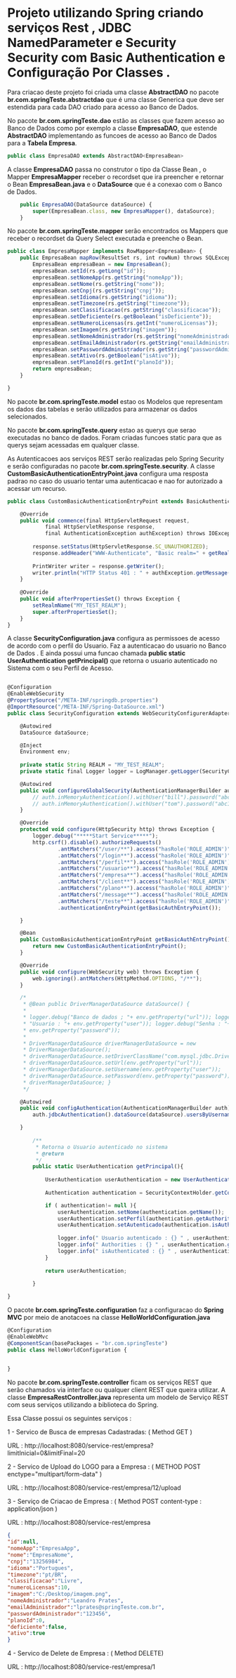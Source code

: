 # Projeto utilizando Spring criando serviços Rest , JDBC NamedParameter e  Security Security com Basic Authentication  e Configuração Por Classes .


Para criacao deste projeto foi criada uma classe **AbstractDAO<T>** no pacote **br.com.springTeste.abstractdao** que é uma classe 
Generica que deve ser estendida para cada DAO criado para acesso ao Banco de Dados.

No pacote **br.com.springTeste.dao** estão as classes que fazem acesso ao Banco de Dados como por exemplo a classe **EmpresaDAO**,
que estende **AbstractDAO** implementando as funcoes de acesso ao Banco de Dados para a **Tabela Empresa**. 

```javascript
public class EmpresaDAO extends AbstractDAO<EmpresaBean>
```

A classe **EmpresaDAO** passa no construtor o tipo da Classe Bean , o Mapper **EmpresaMapper** receber o recordset que ira preencher e retornar o Bean **EmpresaBean.java** e o **DataSource** que é a conexao com o Banco de Dados.   

```javascript
	public EmpresaDAO(DataSource dataSource) {
		super(EmpresaBean.class, new EmpresaMapper(), dataSource);
	}
```

No pacote **br.com.springTeste.mapper** serão encontrados os Mappers que receber o recordset da Query Select executada e 
preenche o Bean. 

```javascript
public class EmpresaMapper implements RowMapper<EmpresaBean> {
    public EmpresaBean mapRow(ResultSet rs, int rowNum) throws SQLException {
        EmpresaBean empresaBean = new EmpresaBean();
        empresaBean.setId(rs.getLong("id"));
        empresaBean.setNomeApp(rs.getString("nomeApp"));
        empresaBean.setNome(rs.getString("nome"));
        empresaBean.setCnpj(rs.getString("cnpj"));
        empresaBean.setIdioma(rs.getString("idioma"));
        empresaBean.setTimezone(rs.getString("timezone"));
        empresaBean.setClassificacao(rs.getString("classificacao"));
        empresaBean.setDeficiente(rs.getBoolean("isDeficiente"));
        empresaBean.setNumeroLicensas(rs.getInt("numeroLicensas"));
        empresaBean.setImagem(rs.getString("imagem"));
        empresaBean.setNomeAdministrador(rs.getString("nomeAdministrador"));
        empresaBean.setEmailAdministrador(rs.getString("emailAdministrador"));
        empresaBean.setPasswordAdministrador(rs.getString("passwordAdministrador"));
        empresaBean.setAtivo(rs.getBoolean("isAtivo"));
        empresaBean.setPlanoId(rs.getInt("planoId"));
        return empresaBean;
    }

}

```


No pacote **br.com.springTeste.model** estao os Modelos que representam os dados das tabelas e serão utilizados para armazenar os dados selecionados. 



No pacote **br.com.springTeste.query** estao as querys que serao executadas no banco de dados. Foram criadas funcoes static para que as querys sejam acessadas em qualquer classe. 




As Autenticacoes aos serviços REST serão realizadas pelo Spring Security e serão configuradas no pacote **br.com.springTeste.security**.
A classe **CustomBasicAuthenticationEntryPoint.java** configura uma resposta padrao no caso do usuario tentar uma autenticacao e nao for autorizado a acessar um recurso. 

```javascript
public class CustomBasicAuthenticationEntryPoint extends BasicAuthenticationEntryPoint {

    @Override
    public void commence(final HttpServletRequest request, 
    		final HttpServletResponse response, 
    		final AuthenticationException authException) throws IOException, ServletException {
    	
    	response.setStatus(HttpServletResponse.SC_UNAUTHORIZED);
    	response.addHeader("WWW-Authenticate", "Basic realm=" + getRealmName() + "");
        
        PrintWriter writer = response.getWriter();
        writer.println("HTTP Status 401 : " + authException.getMessage());
    }
    
    @Override
    public void afterPropertiesSet() throws Exception {
        setRealmName("MY_TEST_REALM");
        super.afterPropertiesSet();
    }
}
```



A classe **SecurityConfiguration.java** configura as permissoes de acesso de acordo com o perfil do Usuario. Faz a autenticacao do usuario no Banco de Dados . E ainda possui uma funcao chamada **public static UserAuthentication getPrincipal()** que retorna o usuario autenticado no Sistema com o seu Perfil de Acesso. 




```javascript

@Configuration
@EnableWebSecurity
@PropertySource("/META-INF/springdb.properties")
@ImportResource("/META-INF/Spring-DataSource.xml")
public class SecurityConfiguration extends WebSecurityConfigurerAdapter {

	@Autowired
	DataSource dataSource;

	@Inject
	Environment env;
        
	private static String REALM = "MY_TEST_REALM";
	private static final Logger logger = LogManager.getLogger(SecurityConfiguration.class);

	@Autowired
	public void configureGlobalSecurity(AuthenticationManagerBuilder auth) throws Exception {
		// auth.inMemoryAuthentication().withUser("bill").password("abc123").roles("ADMIN");
		// auth.inMemoryAuthentication().withUser("tom").password("abc123").roles("USER");
	}

	@Override
	protected void configure(HttpSecurity http) throws Exception {
		logger.debug("*****Start Service*****");
		http.csrf().disable().authorizeRequests()
				.antMatchers("/user/**").access("hasRole('ROLE_ADMIN')")
				.antMatchers("/login**").access("hasRole('ROLE_ADMIN')")
				.antMatchers("/perfil**").access("hasRole('ROLE_ADMIN')")
				.antMatchers("/usuario**").access("hasRole('ROLE_ADMIN')")
				.antMatchers("/empresa**").access("hasRole('ROLE_ADMIN')")
				.antMatchers("/client**").access("hasRole('ROLE_ADMIN')")
				.antMatchers("/plano**").access("hasRole('ROLE_ADMIN')")
				.antMatchers("/message**").access("hasRole('ROLE_ADMIN')")
				.antMatchers("/teste**").access("hasRole('ROLE_ADMIN')").and().httpBasic().realmName(REALM)
				.authenticationEntryPoint(getBasicAuthEntryPoint());

	}

	@Bean
	public CustomBasicAuthenticationEntryPoint getBasicAuthEntryPoint() {
		return new CustomBasicAuthenticationEntryPoint();
	}

	@Override
	public void configure(WebSecurity web) throws Exception {
		web.ignoring().antMatchers(HttpMethod.OPTIONS, "/**");
	}

	/*
	 * @Bean public DriverManagerDataSource dataSource() {
	 * 
	 * logger.debug("Banco de dados ; "+ env.getProperty("url")); logger.debug(
	 * "Usuario : "+ env.getProperty("user")); logger.debug("Senha : "+
	 * env.getProperty("password"));
	 * 
	 * DriverManagerDataSource driverManagerDataSource = new
	 * DriverManagerDataSource();
	 * driverManagerDataSource.setDriverClassName("com.mysql.jdbc.Driver");
	 * driverManagerDataSource.setUrl(env.getProperty("url"));
	 * driverManagerDataSource.setUsername(env.getProperty("user"));
	 * driverManagerDataSource.setPassword(env.getProperty("password")); return
	 * driverManagerDataSource; }
	 */

	@Autowired
	public void configAuthentication(AuthenticationManagerBuilder auth) throws Exception {
		auth.jdbcAuthentication().dataSource(dataSource).usersByUsernameQuery(QueryUsuario.queryUserAuthentication()).authoritiesByUsernameQuery(QueryUsuario.queryUserAndProfileAuthentication());

	}
        
        /**
         * Retorna o Usuario autenticado no sistema
         * @return 
         */
        public static UserAuthentication getPrincipal(){
            
            UserAuthentication userAuthentication = new UserAuthentication();
            
            Authentication authentication = SecurityContextHolder.getContext().getAuthentication();

            if ( authentication!= null ){
                userAuthentication.setNome(authentication.getName());
                userAuthentication.setPerfil(authentication.getAuthorities().toString());
                userAuthentication.setAutenticado(authentication.isAuthenticated());
                
                logger.info(" Usuario autenticado : {} " , userAuthentication.getNome()  ); 
                logger.info(" Authorities : {} " , userAuthentication.getPerfil()  ); 
                logger.info(" isAuthenticated : {} " , userAuthentication.isAutenticado()  ); 
            }
            
            return userAuthentication;
            
        }

}

```



O pacote **br.com.springTeste.configuration** faz a configuracao do **Spring MVC** por meio de anotacoes na classe **HelloWorldConfiguration.java**


```javascript
@Configuration
@EnableWebMvc
@ComponentScan(basePackages = "br.com.springTeste")
public class HelloWorldConfiguration {
	

}

```


No pacote **br.com.springTeste.controller** ficam os serviços REST que serão chamados via interface ou qualquer client REST que queira utilizar.  A classe **EmpresaRestController.java** representa um modelo de Serviço REST com seus serviços utilizando a biblioteca do Spring. 


Essa Classe possui os seguintes serviços : 

1 - Servico de Busca de empresas Cadastradas: ( Method GET ) 

URL :  http://localhost:8080/service-rest/empresa?limitInicial=0&limitFinal=20

2 - Servico de Upload do LOGO para a Empresa : ( METHOD POST enctype="multipart/form-data" ) 

URL :  http://localhost:8080/service-rest/empresa/12/upload

3 - Serviço de Criacao de Empresa : ( Method POST  content-type : application/json ) 

URL :  http://localhost:8080/service-rest/empresa

```json 
{
"id":null,
"nomeApp":"EmpresaApp",
"nome":"EmpresaNome",
"cnpj":"13256984",
"idioma":"Portugues",
"timezone":"pt/BR",
"classificacao":"Livre",
"numeroLicensas":10,
"imagem":"C:/Desktop/imagem.png",
"nomeAdministrador":"Leandro Prates",
"emailAdministrador":"lprates@springTeste.com.br",
"passwordAdministrador":"123456",
"planoId":0,
"deficiente":false,
"ativo":true
}

```` 

4 - Servico de Delete de Empresa : ( Method DELETE) 

URL : http://localhost:8080/service-rest/empresa/1 







